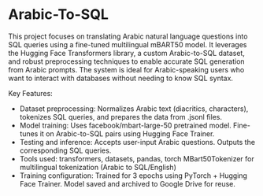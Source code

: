# Arabic-To-SQL
This project focuses on translating Arabic natural language questions into SQL queries using a fine-tuned multilingual mBART50 model.
It leverages the Hugging Face Transformers library, a custom Arabic-to-SQL dataset, and robust preprocessing techniques to enable accurate SQL generation from Arabic prompts.
The system is ideal for Arabic-speaking users who want to interact with databases without needing to know SQL syntax.

Key Features:
  - Dataset preprocessing: Normalizes Arabic text (diacritics, characters), tokenizes SQL queries, and prepares the data from .jsonl files.
  - Model training:
    Uses facebook/mbart-large-50 pretrained model.
    Fine-tunes it on Arabic-to-SQL pairs using Hugging Face Trainer.
  - Testing and inference:
    Accepts user-input Arabic questions.
    Outputs the corresponding SQL queries.
  - Tools used:
    transformers, datasets, pandas, torch
    MBart50Tokenizer for multilingual tokenization (Arabic to SQL/English)
  - Training configuration:
    Trained for 3 epochs using PyTorch + Hugging Face Trainer.
    Model saved and archived to Google Drive for reuse.
